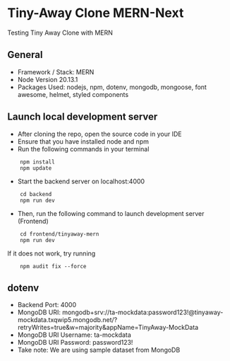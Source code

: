 # Tiny-Away Clone MERN-Next
Testing Tiny Away Clone with MERN

## General
- Framework / Stack: MERN
- Node Version 20.13.1
- Packages Used: nodejs, npm, dotenv, mongodb, mongoose, font awesome, helmet, styled components

## Launch local development server 
- After cloning the repo, open the source code in your IDE 
- Ensure that you have installed node and npm  
- Run the following commands in your terminal 

```
    npm install 
    npm update
```

- Start the backend server on localhost:4000

```
    cd backend
    npm run dev
```

- Then, run the following command to launch development server (Frontend)

```    
    cd frontend/tinyaway-mern
    npm run dev 
```

If it does not work, try running

```
    npm audit fix --force
```

## dotenv
- Backend Port: 4000
- MongoDB URI: mongodb+srv://ta-mockdata:password123!@tinyaway-mockdata.txqwip5.mongodb.net/?retryWrites=true&w=majority&appName=TinyAway-MockData
- MongoDB URI Username: ta-mockdata
- MongoDB URI Password: password123!
- Take note: We are using sample dataset from MongoDB 
<!-- # test API key for MongoDB [DO NOT DELETE] -->
<!-- # hV9T48NpQC3aWTnnpu7nUAcmbFXQ7ROr0tKHvWdeL0eFUrrzyFFpKVz7o8VsO4wj -->
